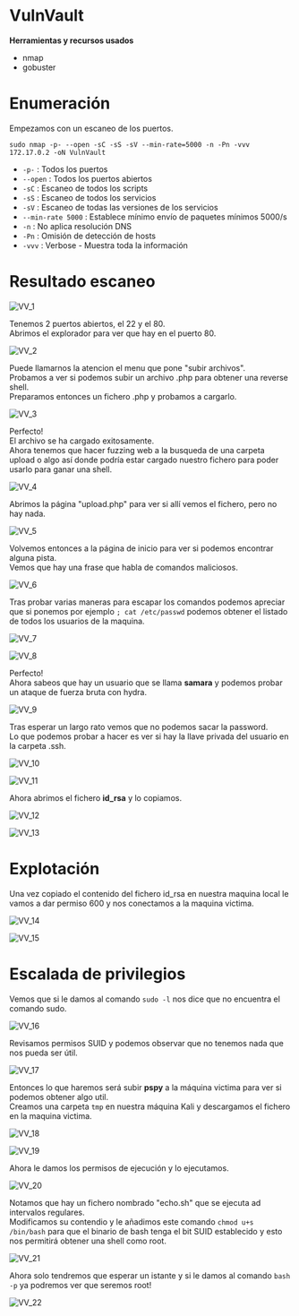 # VulnVault
**Herramientas y recursos usados**  
- nmap 
- gobuster  


# Enumeración

Empezamos con un escaneo de los puertos.

`sudo nmap -p- --open -sC -sS -sV --min-rate=5000 -n -Pn -vvv 172.17.0.2 -oN VulnVault`  

- `-p-` : Todos los puertos
- `--open` : Todos los puertos abiertos
- `-sC` : Escaneo de todos los scripts
- `-sS` : Escaneo de todos los servicios
- `-sV` : Escaneo de todas las versiones de los servicios
- `--min-rate 5000` : Establece mínimo envío de paquetes mínimos 5000/s
- `-n` : No aplica resolución DNS
- `-Pn` : Omisión de detección de hosts
- `-vvv` : Verbose - Muestra toda la información

# Resultado escaneo  
![VV_1](https://github.com/giustiand/DockerLabs-Writeups/blob/main/F%C3%A1cil/images/vulnvault/VV_1.jpg)  

Tenemos 2 puertos abiertos, el 22 y el 80.   
Abrimos el explorador para ver que hay en el puerto 80. 

![VV_2](https://github.com/giustiand/DockerLabs-Writeups/blob/main/F%C3%A1cil/images/vulnvault/VV_2.jpg)  

Puede llamarnos la atencion el menu que pone "subir archivos".   
Probamos a ver si podemos subir un archivo .php para obtener una reverse shell.   
Preparamos entonces un fichero .php y probamos a cargarlo.  

![VV_3](https://github.com/giustiand/DockerLabs-Writeups/blob/main/F%C3%A1cil/images/vulnvault/VV_3.jpg)   

Perfecto!  
El archivo se ha cargado exitosamente.   
Ahora tenemos que hacer fuzzing web a la busqueda de una carpeta upload o algo así donde podría estar cargado nuestro fichero para poder usarlo para ganar una shell.   

![VV_4](https://github.com/giustiand/DockerLabs-Writeups/blob/main/F%C3%A1cil/images/vulnvault/VV_4.jpg)     

Abrimos la página "upload.php" para ver si allí vemos el fichero, pero no hay nada.   

![VV_5](https://github.com/giustiand/DockerLabs-Writeups/blob/main/F%C3%A1cil/images/vulnvault/VV_5.jpg)    

Volvemos entonces a la página de inicio para ver si podemos encontrar alguna pista.  
Vemos que hay una frase que habla de comandos maliciosos.  

![VV_6](https://github.com/giustiand/DockerLabs-Writeups/blob/main/F%C3%A1cil/images/vulnvault/VV_6.jpg)     

Tras probar varias maneras para escapar los comandos podemos apreciar que si ponemos por ejemplo `; cat /etc/passwd` podemos obtener el listado de todos los usuarios de la maquina.  

![VV_7](https://github.com/giustiand/DockerLabs-Writeups/blob/main/F%C3%A1cil/images/vulnvault/VV_7.jpg)    

![VV_8](https://github.com/giustiand/DockerLabs-Writeups/blob/main/F%C3%A1cil/images/vulnvault/VV_8.jpg)   

Perfecto!  
Ahora sabeos que hay un usuario que se llama **samara** y podemos probar un ataque de fuerza bruta con hydra.  

![VV_9](https://github.com/giustiand/DockerLabs-Writeups/blob/main/F%C3%A1cil/images/vulnvault/VV_9.jpg)     

Tras esperar un largo rato vemos que no podemos sacar la password.  
Lo que podemos probar a hacer es ver si hay la llave privada del usuario en la carpeta .ssh.  

![VV_10](https://github.com/giustiand/DockerLabs-Writeups/blob/main/F%C3%A1cil/images/vulnvault/VV_10.jpg)      

![VV_11](https://github.com/giustiand/DockerLabs-Writeups/blob/main/F%C3%A1cil/images/vulnvault/VV_11.jpg)    

Ahora abrimos el fichero **id_rsa** y lo copiamos.  

![VV_12](https://github.com/giustiand/DockerLabs-Writeups/blob/main/F%C3%A1cil/images/vulnvault/VV_12.jpg)     

![VV_13](https://github.com/giustiand/DockerLabs-Writeups/blob/main/F%C3%A1cil/images/vulnvault/VV_13.jpg)      

# Explotación  

Una vez copiado el contenido del fichero id_rsa en nuestra maquina local le vamos a dar permiso 600 y nos conectamos a la maquina victima.  

![VV_14](https://github.com/giustiand/DockerLabs-Writeups/blob/main/F%C3%A1cil/images/vulnvault/VV_14.jpg)      

![VV_15](https://github.com/giustiand/DockerLabs-Writeups/blob/main/F%C3%A1cil/images/vulnvault/VV_15.jpg)    

# Escalada de privilegios    

Vemos que si le damos al comando `sudo -l` nos dice que no encuentra el comando sudo.  

![VV_16](https://github.com/giustiand/DockerLabs-Writeups/blob/main/F%C3%A1cil/images/vulnvault/VV_16.jpg)   

Revisamos permisos SUID  y podemos observar que no tenemos nada que nos pueda ser útil.  

![VV_17](https://github.com/giustiand/DockerLabs-Writeups/blob/main/F%C3%A1cil/images/vulnvault/VV_17.jpg)     

Entonces lo que haremos será subir **pspy** a la máquina victima para ver si podemos obtener algo util.  
Creamos una carpeta `tmp` en nuestra máquina Kali y descargamos el fichero en la maquina victima.  

![VV_18](https://github.com/giustiand/DockerLabs-Writeups/blob/main/F%C3%A1cil/images/vulnvault/VV_18.jpg)    

![VV_19](https://github.com/giustiand/DockerLabs-Writeups/blob/main/F%C3%A1cil/images/vulnvault/VV_19.jpg)  

Ahora le damos los permisos de ejecución y lo ejecutamos.  

![VV_20](https://github.com/giustiand/DockerLabs-Writeups/blob/main/F%C3%A1cil/images/vulnvault/VV_20.jpg)   

Notamos que hay un fichero nombrado "echo.sh" que se ejecuta ad intervalos regulares.  
Modificamos su contendio y le añadimos este comando `chmod u+s /bin/bash` para que el binario de bash tenga el bit SUID establecido y esto nos permitirá obtener una shell como root.  

![VV_21](https://github.com/giustiand/DockerLabs-Writeups/blob/main/F%C3%A1cil/images/vulnvault/VV_21.jpg)     

Ahora solo tendremos que esperar un istante y si le damos al comando `bash -p` ya podremos ver que seremos root!  

![VV_22](https://github.com/giustiand/DockerLabs-Writeups/blob/main/F%C3%A1cil/images/vulnvault/VV_22.jpg)      













































